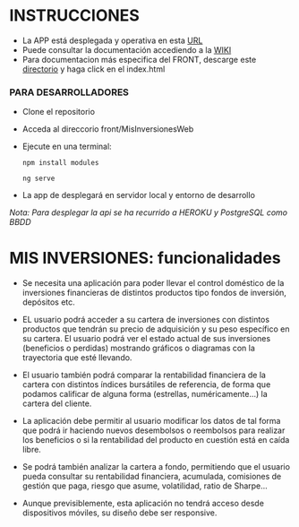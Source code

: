 # INSTRUCCIONES

- La APP está desplegada y operativa en esta [URL](https://agarca4.github.io)  
- Puede consultar la documentación accediendo a la [WIKI](https://git.institutomilitar.com/agarca4/mis-inversiones-/wikis/home)
- Para documentacion más especifica del FRONT, descarge este [directorio](https://git.institutomilitar.com/agarca4/mis-inversiones-/tree/master/front/MisInversionesWeb/documentation) y haga click en el index.html

### PARA DESARROLLADORES
- Clone el repositorio
- Acceda al direccorio front/MisInversionesWeb
- Ejecute en una terminal: 
    
    `npm install modules`

    `ng serve`

- La app de desplegará en servidor local y entorno de desarrollo

*Nota: Para desplegar la api se ha recurrido a HEROKU y PostgreSQL como BBDD*


# MIS INVERSIONES: funcionalidades

- Se necesita una aplicación para poder llevar el control doméstico de la inversiones financieras de distintos productos tipo fondos de inversión, depósitos etc.  

- EL usuario podrá acceder a su cartera de inversiones con distintos productos que tendrán su precio de adquisición y su peso específico en su cartera. El usuario podrá ver el estado actual de sus inversiones (beneficios o perdidas) mostrando gráficos o diagramas con la trayectoria que esté llevando.  

- El usuario también  podrá comparar la rentabilidad financiera de la cartera con distintos índices bursátiles de referencia, de forma que podamos calificar de alguna forma (estrellas, numéricamente...) la cartera del cliente.  

 - La aplicación debe permitir al usuario modificar los datos de tal forma que podrá ir haciendo nuevos desembolsos o reembolsos para realizar los beneficios o si la rentabilidad del producto en cuestión está en caída libre.  

 - Se podrá también analizar la cartera a fondo, permitiendo que el usuario pueda consultar su rentabilidad financiera, acumulada, comisiones de gestión que paga, riesgo que asume, volatilidad, ratio de Sharpe...  
  
- Aunque previsiblemente, esta aplicación no tendrá acceso desde dispositivos móviles, su diseño debe ser responsive.

